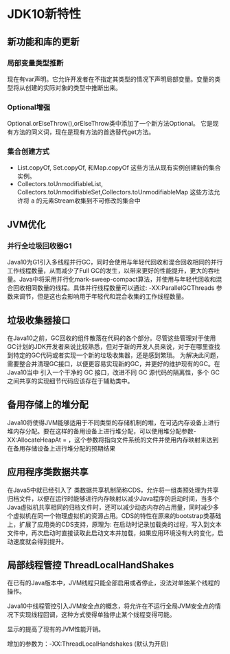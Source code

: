# JDK10新特性
## 新功能和库的更新
### 局部变量类型推断

现在有var声明。它允许开发者在不指定其类型的情况下声明局部变量。变量的类型将从创建的实际对象的类型中推断出来。

### Optional增强

Optional.orElseThrow(),orElseThrow类中添加了一个新方法Optional。
它是现有方法的同义词，现在是现有方法的首选替代get方法。

### 集合创建方式

- List.copyOf, Set.copyOf, 和Map.copyOf 这些方法从现有实例创建新的集合实例。
- Collectors.toUnmodifiableList, Collectors.toUnmodifiableSet,Collectors.toUnmodifiableMap 这些方法允许将 a
的元素Stream收集到不可修改的集合中

## JVM优化
### 并行全垃圾回收器G1

Java10为G1引入多线程并行GC，同时会使用与年轻代回收和混合回收相同的并行工作线程数量，从而减少了Full
GC的发生，以带来更好的性能提升，更大的吞吐量。Java中将采用并行化mark-sweep-compact算法，并使用与年轻代回收和混合回收相同数量的线程。具体并行线程数量可以通过: -XX:ParallelGCThreads
参数来调节，但是这也会影响用于年轻代和混合收集的工作线程数量。

## 垃圾收集器接口

在Java10之前，GC回收的组件散落在代码的各个部分。尽管这些管理对于使用GC计划的JDK开发者来说比较熟悉，但对于新的开发人员来说，对于在哪里查找到特定的GC代码或者实现一个新的垃圾收集器，还是感到繁琐。
为解决此问题，需要整合并清理GC接口，以便更容易实现新的GC，并更好的维护现有的GC。在Java10当中 引入一个干净的 GC 接口，改进不同 GC 源代码的隔离性，多个 GC 之间共享的实现细节代码应该存在于辅助类中。

## 备用存储上的堆分配

Java10将使得JVM能够适用于不同类型的存储机制的堆，在可选内存设备上进行堆内存分配。要在这样的备用设备上进行堆分配，可以使用堆分配参数-XX:AllocateHeapAt = <path>
，这个参数将指向文件系统的文件并使用内存映射来达到在备用存储设备上进行堆分配的预期结果

## 应用程序类数据共享

在Java5中就已经引入了
类数据共享机制简称CDS，允许将一组类预处理为共享归档文件，以便在运行时能够进行内存映射以减少Java程序的启动时间，当多个Java虚拟机共享相同的归档文件时，还可以减少动态内存的占用量，同时减少多个虚拟机在同一个物理虚拟机的资源占用。CDS的特性在原来的bootstrap类基础上，扩展了应用类的CDS支持，原理为:
在启动时记录加载类的过程，写入到文本文件中，再次启动时直接读取此启动文本并加载，如果应用环境没有大的变化，启动速度就会得到提升。

## 局部线程管控 ThreadLocalHandShakes

在已有的Java版本中，JVM线程只能全部启用或者停止，没法对单独某个线程的操作。

Java10中线程管控引入JVM安全点的概念，将允许在不运行全局JVM安全点的情况下实现线程回调，这种方式使得单独停止某个线程变得可能。

显示的提高了现有的JVM性能开销。

增加的参数为：-XX:ThreadLocalHandshakes (默认为开启)
